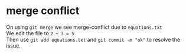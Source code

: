 # merge conflict
On using `git merge` we see merge-conflict due to `equations.txt`<br/>
We edit the file to `2 + 3 = 5`<br/>
Then use `git add equations.txt` and `git commit -m "ok"` to resolve the issue.